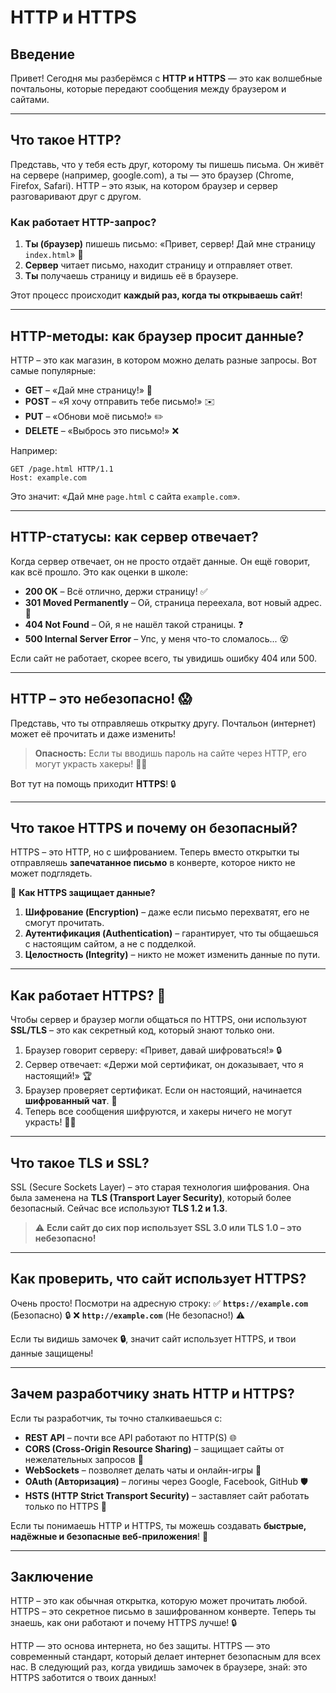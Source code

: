 # HTTP и HTTPS

## Введение
Привет! Сегодня мы разберёмся с **HTTP и HTTPS** — это как волшебные почтальоны, которые передают сообщения между браузером и сайтами.

---

## Что такое HTTP?
Представь, что у тебя есть друг, которому ты пишешь письма. Он живёт на сервере (например, google.com), а ты — это браузер (Chrome, Firefox, Safari). HTTP – это язык, на котором браузер и сервер разговаривают друг с другом. 

### Как работает HTTP-запрос?
1. **Ты (браузер)** пишешь письмо: «Привет, сервер! Дай мне страницу `index.html`» 📜
2. **Сервер** читает письмо, находит страницу и отправляет ответ.
3. **Ты** получаешь страницу и видишь её в браузере.

Этот процесс происходит **каждый раз, когда ты открываешь сайт**!

---

## HTTP-методы: как браузер просит данные?
HTTP – это как магазин, в котором можно делать разные запросы. Вот самые популярные:

- **GET** – «Дай мне страницу!» 📜
- **POST** – «Я хочу отправить тебе письмо!» ✉️
- **PUT** – «Обнови моё письмо!» ✏️
- **DELETE** – «Выбрось это письмо!» ❌

Например:
```http
GET /page.html HTTP/1.1
Host: example.com
```
Это значит: «Дай мне `page.html` с сайта `example.com`».

---

## HTTP-статусы: как сервер отвечает?
Когда сервер отвечает, он не просто отдаёт данные. Он ещё говорит, как всё прошло. Это как оценки в школе:

- **200 OK** – Всё отлично, держи страницу! ✅
- **301 Moved Permanently** – Ой, страница переехала, вот новый адрес. 🔄
- **404 Not Found** – Ой, я не нашёл такой страницы. ❓
- **500 Internal Server Error** – Упс, у меня что-то сломалось... 😵

Если сайт не работает, скорее всего, ты увидишь ошибку 404 или 500.

---

## HTTP – это небезопасно! 😱
Представь, что ты отправляешь открытку другу. Почтальон (интернет) может её прочитать и даже изменить!

> **Опасность:** Если ты вводишь пароль на сайте через HTTP, его могут украсть хакеры! 🦹‍♂️

Вот тут на помощь приходит **HTTPS**! 🔒

---

## Что такое HTTPS и почему он безопасный?
HTTPS – это HTTP, но с шифрованием. Теперь вместо открытки ты отправляешь **запечатанное письмо** в конверте, которое никто не может подглядеть. 

🔑 **Как HTTPS защищает данные?**
1. **Шифрование (Encryption)** – даже если письмо перехватят, его не смогут прочитать.
2. **Аутентификация (Authentication)** – гарантирует, что ты общаешься с настоящим сайтом, а не с подделкой.
3. **Целостность (Integrity)** – никто не может изменить данные по пути.

---

## Как работает HTTPS? 🔐
Чтобы сервер и браузер могли общаться по HTTPS, они используют **SSL/TLS** – это как секретный код, который знают только они.

1. Браузер говорит серверу: «Привет, давай шифроваться!» 🔒
2. Сервер отвечает: «Держи мой сертификат, он доказывает, что я настоящий!» 🏆
3. Браузер проверяет сертификат. Если он настоящий, начинается **шифрованный чат**. 🔐
4. Теперь все сообщения шифруются, и хакеры ничего не могут украсть! 🕵️‍♂️

---

## Что такое TLS и SSL?
SSL (Secure Sockets Layer) – это старая технология шифрования. Она была заменена на **TLS (Transport Layer Security)**, который более безопасный. Сейчас все используют **TLS 1.2 и 1.3**.

> ⚠️ **Если сайт до сих пор использует SSL 3.0 или TLS 1.0 – это небезопасно!**

---

## Как проверить, что сайт использует HTTPS?
Очень просто! Посмотри на адресную строку:
✅ **`https://example.com`** (Безопасно) 🔒
❌ **`http://example.com`** (Не безопасно!) ⚠️

Если ты видишь замочек **🔒**, значит сайт использует HTTPS, и твои данные защищены!

---

## Зачем разработчику знать HTTP и HTTPS?
Если ты разработчик, ты точно сталкиваешься с:
- **REST API** – почти все API работают по HTTP(S) 🌐
- **CORS (Cross-Origin Resource Sharing)** – защищает сайты от нежелательных запросов 🚧
- **WebSockets** – позволяет делать чаты и онлайн-игры 🔄
- **OAuth (Авторизация)** – логины через Google, Facebook, GitHub 🛡️
- **HSTS (HTTP Strict Transport Security)** – заставляет сайт работать только по HTTPS 🏰

Если ты понимаешь HTTP и HTTPS, ты можешь создавать **быстрые, надёжные и безопасные веб-приложения**! 🚀

---

## Заключение
HTTP – это как обычная открытка, которую может прочитать любой. HTTPS – это секретное письмо в зашифрованном конверте. Теперь ты знаешь, как они работают и почему HTTPS лучше! 🔒

HTTP — это основа интернета, но без защиты. HTTPS — это современный стандарт, который делает интернет безопасным для всех нас. 
В следующий раз, когда увидишь замочек в браузере, знай: это HTTPS заботится о твоих данных!
